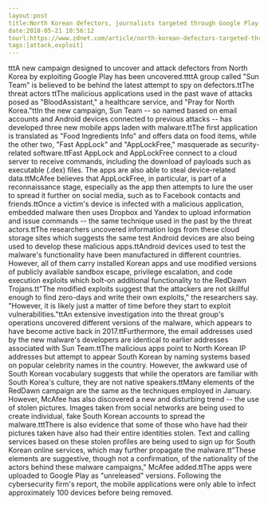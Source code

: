 ```yaml
---
layout:post
title:North Korean defectors, journalists targeted through Google Play
date:2018-05-21 10:56:12
tourl:https://www.zdnet.com/article/north-korean-defectors-targeted-through-google-play/
tags:[attack,exploit]
---
```

tttA new campaign designed to uncover and attack defectors from North Korea by exploiting Google Play has been uncovered.ttttA group called "Sun Team" is believed to be behind the latest attempt to spy on defectors.ttThe threat actors ttThe malicious applications used in the past wave of attacks posed as "BloodAssistant," a healthcare service, and "Pray for North Korea."ttIn the new campaign, Sun Team -- so named based on email accounts and Android devices connected to previous attacks -- has developed three new mobile apps laden with malware.ttThe first application is translated as "Food Ingredients Info" and offers data on food items, while the other two, "Fast AppLock" and "AppLockFree," masquerade as security-related software.ttFast AppLock and AppLockFree connect to a cloud server to receive commands, including the download of payloads such as executable (.dex) files. The apps are also able to steal device-related data.ttMcAfee believes that AppLockFree, in particular, is part of a reconnaissance stage, especially as the app then attempts to lure the user to spread it further on social media, such as to Facebook contacts and friends.ttOnce a victim's device is infected with a malicious application, embedded malware then uses Dropbox and Yandex to upload information and issue commands -- the same technique used in the past by the threat actors.ttThe researchers uncovered information logs from these cloud storage sites which suggests the same test Android devices are also being used to develop these malicious apps.ttAndroid devices used to test the malware's functionality have been manufactured in different countries. However, all of them carry installed Korean apps and use modified versions of publicly available sandbox escape, privilege escalation, and code execution exploits which bolt-on additional functionality to the RedDawn Trojans.tt"The modified exploits suggest that the attackers are not skillful enough to find zero-days and write their own exploits," the researchers say. "However, it is likely just a matter of time before they start to exploit vulnerabilities."ttAn extensive investigation into the threat group's operations uncovered different versions of the malware, which appears to have become active back in 2017.ttFurthermore, the email addresses used by the new malware's developers are identical to earlier addresses associated with Sun Team.ttThe malicious apps point to North Korean IP addresses but attempt to appear South Korean by naming systems based on popular celebrity names in the country. However, the awkward use of South Korean vocabulary suggests that while the operators are familiar with South Korea's culture, they are not native speakers.ttMany elements of the RedDawn campaign are the same as the techniques employed in January. However, McAfee has also discovered a new and disturbing trend -- the use of stolen pictures. Images taken from social networks are being used to create individual, fake South Korean accounts to spread the malware.tttThere is also evidence that some of those who have had their pictures taken have also had their entire identities stolen. Text and calling services based on these stolen profiles are being used to sign up for South Korean online services, which may further propagate the malware.tt"These elements are suggestive, though not a confirmation, of the nationality of the actors behind these malware campaigns," McAfee added.ttThe apps were uploaded to Google Play as "unreleased" versions. Following the cybersecurity firm's report, the mobile applications were only able to infect approximately 100 devices before being removed.